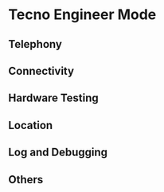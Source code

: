 # Tecno Engineer Mode

## Telephony
### 
## Connectivity
### 
## Hardware Testing
### 
## Location
### 
## Log and Debugging
### 
## Others
### 
